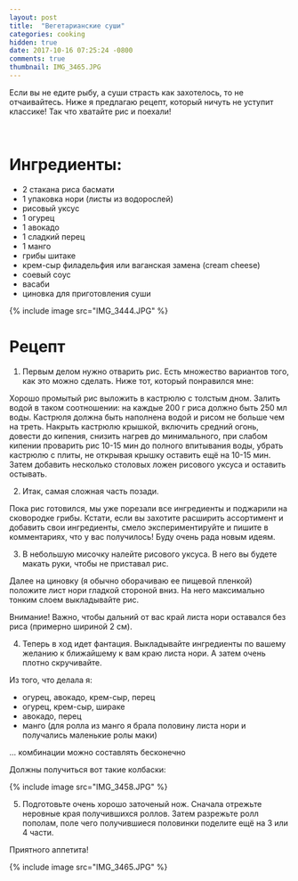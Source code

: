 ```yaml
---
layout: post
title:  "Вегетарианские суши"
categories: cooking
hidden: true
date: 2017-10-16 07:25:24 -0800
comments: true
thumbnail: IMG_3465.JPG
---
```


Если вы не едите рыбу, а суши страсть как захотелось, то не отчаивайтесь. Ниже я предлагаю рецепт, который ничуть не уступит классике! Так что хватайте рис и поехали!

<!--separate--> 
# **Ингредиенты:**

*  2 стакана риса басмати
*  1 упаковка нори (листы из водорослей)
*  рисовый уксус
*  1 огурец
*  1 авокадо
*  1 сладкий перец
*  1 манго
*  грибы шитаке
*  крем-сыр филадельфия или ваганская замена (cream cheese)
*  соевый соус
*  васаби
*  циновка для приготовления суши

{% include image src="IMG_3444.JPG" %}

# **Рецепт**

1) Первым делом нужно отварить рис. Есть множество вариантов того, как это можно сделать. Ниже тот, который понравился мне:

Хорошо промытый рис выложить в кастрюлю с толстым дном. Залить водой в таком соотношении: на каждые 200 г риса должно быть 250 мл воды. Кастрюля должна быть наполнена водой и рисом не больше чем на треть. Накрыть кастрюлю крышкой, включить средний огонь, довести до кипения, снизить нагрев до минимального, при слабом кипении проварить рис 10-15 мин до полного впитывания воды, убрать кастрюлю с плиты, не открывая крышку оставить ещё на 10-15 мин. Затем добавить несколько столовых ложен рисового уксуса и оставить остывать.

2) Итак, самая сложная часть позади.

Пока рис готовился, мы уже порезали все ингредиенты и поджарили на сковородке грибы.
Кстати, если вы захотите расширить ассортимент и добавить свои ингредиенты, смело экспериментируйте и пишите в комментариях, что у вас получилось! Буду очень рада новым идеям.

3) В небольшую мисочку налейте рисового уксуса. В него вы будете макать руки, чтобы не приставал рис.

Далее на циновку (я обычно оборачиваю ее пищевой пленкой) положите лист нори гладкой стороной вниз. На него максимально тонким слоем выкладывайте рис.

Внимание! Важно, чтобы дальний от вас край листа нори оставался без риса (примерно шириной 2 см).

4) Теперь в ход идет фантация. Выкладывайте ингредиенты по вашему желанию к ближайшему к вам краю листа нори. А затем очень плотно скручивайте.

Из того, что делала я:
* огурец, авокадо, крем-сыр, перец
* огурец, крем-сыр, шираке
* авокадо, перец
* манго (для ролла из манго я брала половину листа нори и получались маленькие ролы маки)

... комбинации можно составлять бесконечно

Должны получиться вот такие колбаски:

{% include image src="IMG_3458.JPG" %}

5) Подготовьте очень хорошо заточеный нож. Сначала отрежьте неровные края получившихся роллов. Затем разрежьте ролл пополам, поле чего получившиеся половинки поделите ещё на 3 или 4 части.

Приятного аппетита!

{% include image src="IMG_3465.JPG" %}








